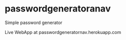 # passwordgeneratoranav
Simple password generator

Live WebApp at passwordgeneratornav.herokuapp.com
